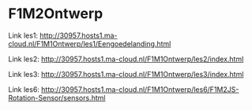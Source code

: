# F1M2Ontwerp

Link les1: http://30957.hosts1.ma-cloud.nl/F1M1Ontwerp/les1/Eengoedelanding.html

Link les2: http://30957.hosts1.ma-cloud.nl/F1M1Ontwerp/les2/index.html

Link les3: http://30957.hosts1.ma-cloud.nl/F1M1Ontwerp/les3/index.html

Link les6: http://30957.hosts1.ma-cloud.nl/F1M1Ontwerp/les6/F1M2JS-Rotation-Sensor/sensors.html
